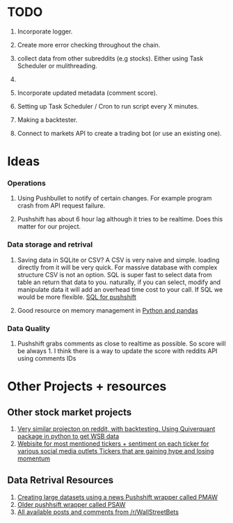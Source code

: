 <!-- Ctrl+K V for preview -->

# TODO
1. Incorporate logger.
2. Create more error checking throughout the chain.
2. collect data from other subreddits (e.g stocks). Either using Task Scheduler or mulithreading.
3. 

2. Incorporate updated metadata (comment score).
3. Setting up Task Scheduler / Cron to run script every X minutes.
4. Making a backtester.
5. Connect to markets API to create a trading bot (or use an existing one).


# Ideas

### Operations
1. Using Pushbullet to notify of certain changes. For example program crash from API request failure. 

2. Pushshift has about 6 hour lag although it tries to be realtime. Does this matter for our project.

### Data storage and retrival
1. Saving data in SQLite or CSV? A CSV is very naive and simple. loading directly from it will be very quick. For massive database with complex structure CSV is not an option. SQL is super fast to select data from table an return that data to you. naturally, if you can select, modify and manipulate data it will add an overhead time cost to your call. If SQL we would be more flexible. 
[SQL for pushshift](https://www.reddit.com/r/pushshift/comments/lgior4/getting_commends_based_on_id_returns_all_scores/)

2. Good resource on memory management in [Python and pandas](https://pythonspeed.com/memory/)

### Data Quality
1. Pushshift grabs comments as close to realtime as possible. So score will be always 1. I think there is a way to update the score with reddits API using comments IDs


# Other Projects + resources
## Other stock market projects
1. [Very similar projecton on reddit, with backtesting. Using Quiverquant package in python to get WSB data](https://www.reddit.com/r/Python/comments/lmtf9z/building_an_algorithmic_trading_strategy_with/)
2. [Webisite for most mentioned tickers + sentiment on each ticker for various social media outlets Tickers that are gaining hype and losing momentum](https://swaggystocks.com/dashboard/home)

## Data Retrival Resources

1. [Creating large datasets using a news Pushshift wrapper called PMAW](https://www.reddit.com/r/pushshift/comments/ldp9pl/creating_large_datasets_using_pushshift/)
2. [Older pushhsift wrapper called PSAW](https://github.com/dmarx/psaw)
2. [All available posts and comments from /r/WallStreetBets](https://www.reddit.com/r/pushshift/comments/lfbejb/all_available_posts_and_comments_from/)






